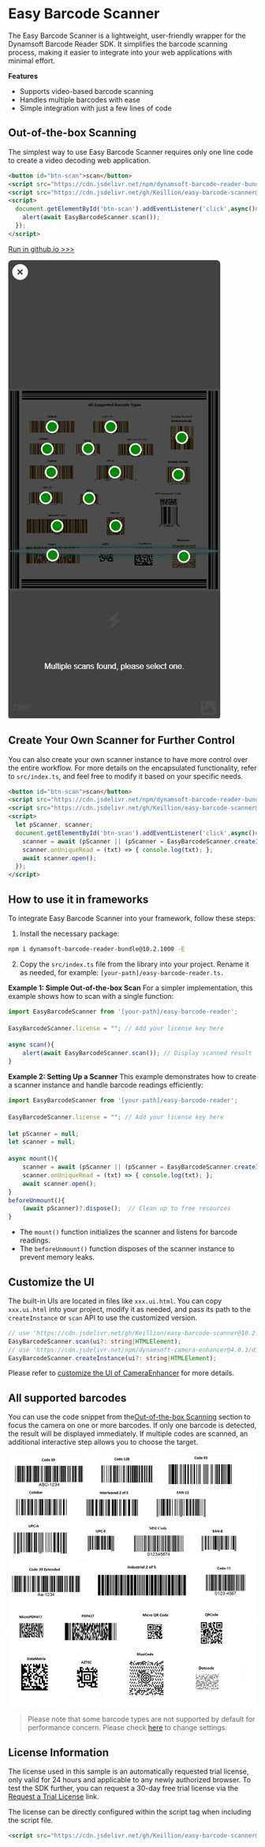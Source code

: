 # Easy Barcode Scanner

The Easy Barcode Scanner is a lightweight, user-friendly wrapper for the Dynamsoft Barcode Reader SDK. It simplifies the barcode scanning process, making it easier to integrate into your web applications with minimal effort.

**Features**
* Supports video-based barcode scanning
* Handles multiple barcodes with ease
* Simple integration with just a few lines of code

## Out-of-the-box Scanning

The simplest way to use Easy Barcode Scanner requires only one line code to create a video decoding web application.

```html
<button id="btn-scan">scan</button>
<script src="https://cdn.jsdelivr.net/npm/dynamsoft-barcode-reader-bundle@10.2.1000/dist/dbr.bundle.js"></script>
<script src="https://cdn.jsdelivr.net/gh/Keillion/easy-barcode-scanner@10.2.1006/dist/easy-barcode-scanner.js" data-license=""></script>
<script>
  document.getElementById('btn-scan').addEventListener('click',async()=>{
    alert(await EasyBarcodeScanner.scan());
  });
</script>
```
[Run in github.io >>>](https://keillion.github.io/easy-barcode-scanner/index.html)

![Out-of-the-box Scanning](./out-off-box-scan.png)

## Create Your Own Scanner for Further Control

You can also create your own scanner instance to have more control over the entire workflow. For more details on the encapsulated functionality, refer to `src/index.ts`, and feel free to modify it based on your specific needs.

```html
<button id="btn-scan">scan</button>
<script src="https://cdn.jsdelivr.net/npm/dynamsoft-barcode-reader-bundle@10.2.1000/dist/dbr.bundle.js"></script>
<script src="https://cdn.jsdelivr.net/gh/Keillion/easy-barcode-scanner@10.2.1006/dist/easy-barcode-scanner.js" data-license=""></script>
<script>
  let pScanner, scanner;
  document.getElementById('btn-scan').addEventListener('click',async()=>{
    scanner = await (pScanner || (pScanner = EasyBarcodeScanner.createInstance()));
    scanner.onUniqueRead = (txt) => { console.log(txt); };
    await scanner.open();
  });
</script>
```

## How to use it in frameworks

To integrate Easy Barcode Scanner into your framework, follow these steps:

1. Install the necessary package:

```sh
npm i dynamsoft-barcode-reader-bundle@10.2.1000 -E
```

2. Copy the `src/index.ts` file from the library into your project. Rename it as needed, for example: `[your-path]/easy-barcode-reader.ts.`

**Example 1: Simple Out-of-the-box Scan**
For a simpler implementation, this example shows how to scan with a single function:

```ts
import EasyBarcodeScanner from '[your-path]/easy-barcode-reader';

EasyBarcodeScanner.license = ""; // Add your license key here

async scan(){
    alert(await EasyBarcodeScanner.scan()); // Display scanned result
}
```

**Example 2: Setting Up a Scanner**
This example demonstrates how to create a scanner instance and handle barcode readings efficiently:

```ts
import EasyBarcodeScanner from '[your-path]/easy-barcode-reader';

EasyBarcodeScanner.license = ""; // Add your license key here

let pScanner = null;
let scanner = null;

async mount(){
    scanner = await (pScanner || (pScanner = EasyBarcodeScanner.createInstance()));
    scanner.onUniqueRead = (txt) => { console.log(txt); };
    await scanner.open();
}
beforeUnmount(){
    (await pScanner)?.dispose();  // Clean up to free resources
}
```

* The `mount()` function initializes the scanner and listens for barcode readings.
* The `beforeUnmount()` function disposes of the scanner instance to prevent memory leaks.

## Customize the UI

The built-in UIs are located in files like `xxx.ui.html`. You can copy `xxx.ui.html` into your project, modify it as needed, and pass its path to the `createInstance` or `scan` API to use the customized version.

```typescript
// use 'https://cdn.jsdelivr.net/gh/Keillion/easy-barcode-scanner@10.2.1006/easy-barcode-scanner.ui.html' by default
EasyBarcodeScanner.scan(ui?: string|HTMLElement);
// use 'https://cdn.jsdelivr.net/npm/dynamsoft-camera-enhancer@4.0.3/dist/dce.ui.html' by default
EasyBarcodeScanner.createInstance(ui?: string|HTMLElement);
```

Please refer to [customize the UI of CameraEnhancer](https://www.dynamsoft.com/camera-enhancer/docs/web/programming/javascript/user-guide/index.html#customize-the-ui) for more details.

## All supported barcodes

You can use the code snippet from the[Out-of-the-box Scanning](#out-of-the-box-scanning) section to focus the camera on one or more barcodes. If only one barcode is detected, the result will be displayed immediately. If multiple codes are scanned, an additional interactive step allows you to choose the target.

![default supported barcode](./default-supported-barcode.png)

> Please note that some barcode types are not supported by default for performance concern. Please check [here](https://www.dynamsoft.com/barcode-reader/docs/web/programming/javascript/user-guide/index.html#customize-the-process) to change settings.

## License Information

The license used in this sample is an automatically requested trial license, only valid for 24 hours and applicable to any newly authorized browser. To test the SDK further, you can request a 30-day free trial license via the <a href="https://www.dynamsoft.com/customer/license/trialLicense?ver=10.2.10&utm_source=sampleReadme&product=dbr&package=js" target="_blank">Request a Trial License</a> link.

The license can be directly configured within the script tag when including the script file.

```html
<script src="https://cdn.jsdelivr.net/gh/Keillion/easy-barcode-scanner@10.2.1006/dist/easy-barcode-scanner.js" data-license="[YOUR-LICENSE]"></script>
```
